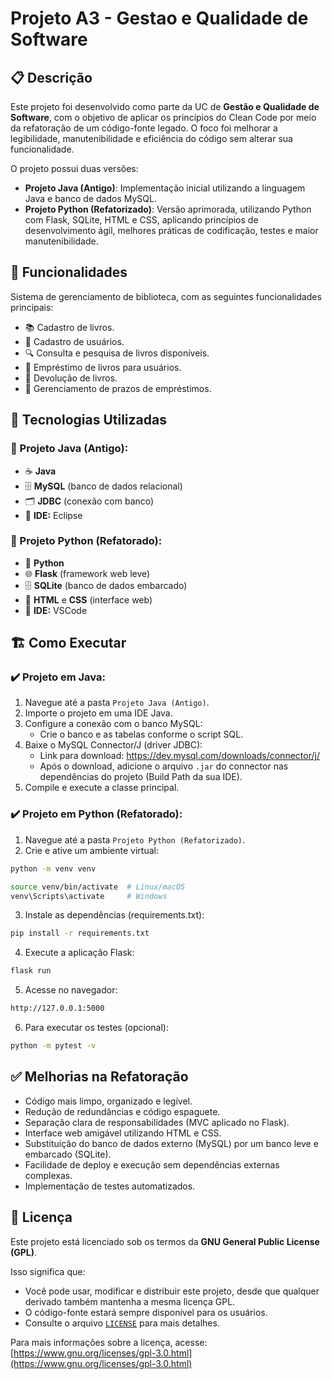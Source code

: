 # Projeto A3 - Gestao e Qualidade de Software

## 📋 Descrição
Este projeto foi desenvolvido como parte da UC de **Gestão e Qualidade de Software**, com o objetivo de aplicar os princípios do Clean Code por meio da refatoração de um código-fonte legado. O foco foi melhorar a legibilidade, manutenibilidade e eficiência do código sem alterar sua funcionalidade.

O projeto possui duas versões:
- **Projeto Java (Antigo)**: Implementação inicial utilizando a linguagem Java e banco de dados MySQL.
- **Projeto Python (Refatorizado)**: Versão aprimorada, utilizando Python com Flask, SQLite, HTML e CSS, aplicando princípios de desenvolvimento ágil, melhores práticas de codificação, testes e maior manutenibilidade.



## 🚀 Funcionalidades
Sistema de gerenciamento de biblioteca, com as seguintes funcionalidades principais:
- 📚 Cadastro de livros.
- 👥 Cadastro de usuários.
- 🔍 Consulta e pesquisa de livros disponíveis.
- 📖 Empréstimo de livros para usuários.
- 🔄 Devolução de livros.
- 📅 Gerenciamento de prazos de empréstimos.



## 🔧 Tecnologias Utilizadas

### 🧠 Projeto Java (Antigo):
- ☕ **Java**
- 🗄️ **MySQL** (banco de dados relacional)
- 🗂️ **JDBC** (conexão com banco)
- 🧰 **IDE:** Eclipse

### 🚀 Projeto Python (Refatorado):
- 🐍 **Python**
- 🌐 **Flask** (framework web leve)
- 🗄️ **SQLite** (banco de dados embarcado)
- 🎨 **HTML** e **CSS** (interface web)
- 🧰 **IDE:** VSCode



## 🏗️ Como Executar

### ✔️ Projeto em Java:
1. Navegue até a pasta `Projeto Java (Antigo)`.
2. Importe o projeto em uma IDE Java.
3. Configure a conexão com o banco MySQL:
   - Crie o banco e as tabelas conforme o script SQL.
4. Baixe o MySQL Connector/J (driver JDBC):
   - Link para download: https://dev.mysql.com/downloads/connector/j/
   - Após o download, adicione o arquivo `.jar` do connector nas dependências do projeto (Build Path da sua IDE).
5. Compile e execute a classe principal.


### ✔️ Projeto em Python (Refatorado):
1. Navegue até a pasta `Projeto Python (Refatorizado)`.
2. Crie e ative um ambiente virtual:
```bash
python -m venv venv
```
```bash
source venv/bin/activate  # Linux/macOS
venv\Scripts\activate     # Windows
```
3. Instale as dependências (requirements.txt):
```bash
pip install -r requirements.txt
```
4. Execute a aplicação Flask:
```bash
flask run
```
5. Acesse no navegador:
```bash
http://127.0.0.1:5000
```
6. Para executar os testes (opcional):
```bash
python -m pytest -v
```



## ✅ Melhorias na Refatoração

- Código mais limpo, organizado e legível.
- Redução de redundâncias e código espaguete.
- Separação clara de responsabilidades (MVC aplicado no Flask).
- Interface web amigável utilizando HTML e CSS.
- Substituição do banco de dados externo (MySQL) por um banco leve e embarcado (SQLite).
- Facilidade de deploy e execução sem dependências externas complexas.
- Implementação de testes automatizados.



## 📜 Licença
Este projeto está licenciado sob os termos da **GNU General Public License (GPL)**.

Isso significa que:
- Você pode usar, modificar e distribuir este projeto, desde que qualquer derivado também mantenha a mesma licença GPL.
- O código-fonte estará sempre disponível para os usuários.
- Consulte o arquivo [`LICENSE`](./LICENSE) para mais detalhes.

Para mais informações sobre a licença, acesse: [https://www.gnu.org/licenses/gpl-3.0.html](https://www.gnu.org/licenses/gpl-3.0.html)
